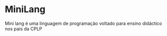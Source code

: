 # MiniLang
Mini lang é uma linguagem de programação voltado para ensino didáctico nos pais da CPLP 
